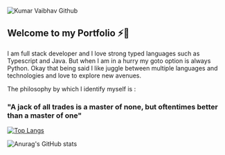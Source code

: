 ![Kumar Vaibhav Github](https://user-images.githubusercontent.com/41999054/131281992-3c47c750-9305-4d5a-b75d-b90f60afa286.jpg)

## Welcome to my Portfolio ⚡👋

I am full stack developer and I love strong typed languages such as Typescript and Java. But when I am in a hurry my goto option is always Python. 
Okay that being said I like juggle between multiple languages and technologies and love to explore new avenues. 

The philosophy by which I identify myself is : 
### "A jack of all trades is a master of none, but oftentimes better than a master of one"



[![Top Langs](https://github-readme-stats.vercel.app/api/top-langs/?username=kuvaibhav&layout=compact)](https://github.com/anuraghazra/github-readme-stats)


![Anurag's GitHub stats](https://github-readme-stats.vercel.app/api?username=kuvaibhav&show_icons=true&theme=radical)


<!--
**kuvaibhav/kuvaibhav** is a ✨ _special_ ✨ repository because its `README.md` (this file) appears on your GitHub profile.

Here are some ideas to get you started:

- 🔭 I’m currently working on ...
- 🌱 I’m currently learning ...
- 👯 I’m looking to collaborate on ...
- 🤔 I’m looking for help with ...
- 💬 Ask me about ...
- 📫 How to reach me: ...
- 😄 Pronouns: ...
- ⚡ Fun fact: ...
-->
